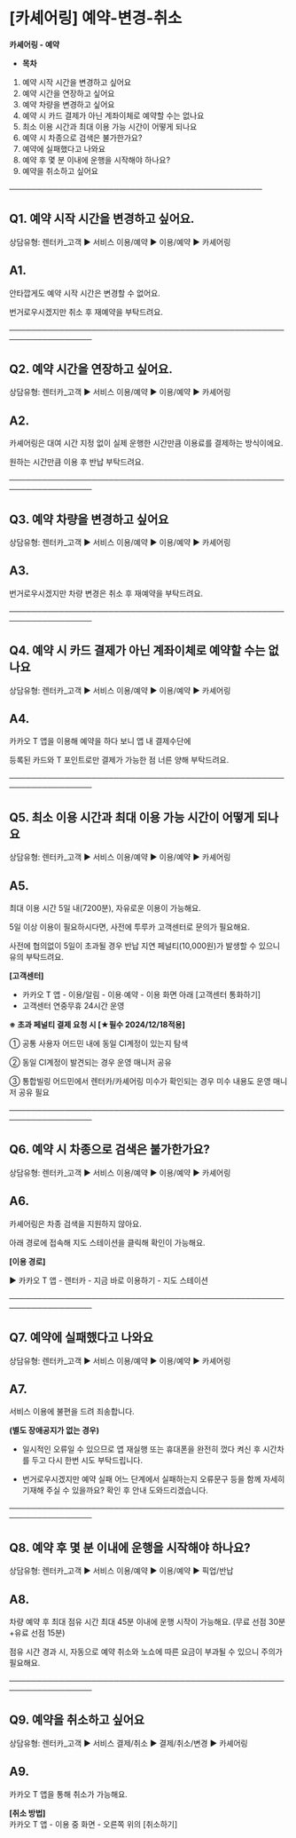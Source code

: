 # [카셰어링] 예약-변경-취소

**카셰어링 - 예약**

* **목차**

1. 예약 시작 시간을 변경하고 싶어요
2. 예약 시간을 연장하고 싶어요
3. 예약 차량을 변경하고 싶어요
4. 예약 시 카드 결제가 아닌 계좌이체로 예약할 수는 없나요
5. 최소 이용 시간과 최대 이용 가능 시간이 어떻게 되나요
6. 예약 시 차종으로 검색은 불가한가요?
7. 예약에 실패했다고 나와요
8. 예약 후 몇 분 이내에 운행을 시작해야 하나요?
9. 예약을 취소하고 싶어요

──────────────────────────────────────────────

**Q1. 예약 시작 시간을 변경하고 싶어요.**
---------------------------

상담유형: 렌터카\_고객 ▶ 서비스 이용/예약 ▶ 이용/예약 ▶ 카셰어링

**A1.**
-------

안타깝게도 예약 시작 시간은 변경할 수 없어요.

번거로우시겠지만 취소 후 재예약을 부탁드려요.

**─────────────────────────────────────────────────────────────────**

**Q2. 예약 시간을 연장하고 싶어요.**
------------------------

상담유형: 렌터카\_고객 ▶ 서비스 이용/예약 ▶ 이용/예약 ▶ 카셰어링

**A2.**
-------

카셰어링은 대여 시간 지정 없이 실제 운행한 시간만큼 이용료를 결제하는 방식이에요.

원하는 시간만큼 이용 후 반납 부탁드려요.

**─────────────────────────────────────────────────────────────────**

**Q3. 예약 차량을 변경하고 싶어요**
-----------------------

상담유형: 렌터카\_고객 ▶ 서비스 이용/예약 ▶ 이용/예약 ▶ 카셰어링

**A3.**
-------

번거로우시겠지만 차량 변경은 취소 후 재예약을 부탁드려요.

**─────────────────────────────────────────────────────────────────**

**Q4. 예약 시 카드 결제가 아닌 계좌이체로 예약할 수는 없나요**
---------------------------------------

상담유형: 렌터카\_고객 ▶ 서비스 이용/예약 ▶ 이용/예약 ▶ 카셰어링

**A4.**
-------

카카오 T 앱을 이용해 예약을 하다 보니 앱 내 결제수단에

등록된 카드와 T 포인트로만 결제가 가능한 점 너른 양해 부탁드려요.

**─────────────────────────────────────────────────────────────────**

**Q5. 최소 이용 시간과 최대 이용 가능 시간이 어떻게 되나요**
--------------------------------------

상담유형: 렌터카\_고객 ▶ 서비스 이용/예약 ▶ 이용/예약 ▶ 카셰어링

**A5.**
-------

최대 이용 시간 5일 내(7200분), 자유로운 이용이 가능해요.

5일 이상 이용이 필요하시다면, 사전에 투루카 고객센터로 문의가 필요해요.

사전에 협의없이 5일이 초과될 경우 반납 지연 페널티(10,000원)가 발생할 수 있으니 유의 부탁드려요.

**[고객센터]**  
- 카카오 T 앱 - 이용/알림 - 이용∙예약 - 이용 화면 아래 [고객센터 통화하기]  
- 고객센터 연중무휴 24시간 운영

**※ 초과 페널티 결제 요청 시 [★필수 2024/12/18적용]**

① 공통 사용자 어드민 내에 동일 CI계정이 있는지 탐색

② 동일 CI계정이 발견되는 경우 운영 매니저 공유

③ 통합빌링 어드민에서 렌터카/카셰어링 미수가 확인되는 경우 미수 내용도 운영 매니저 공유 필요

**─────────────────────────────────────────────────────────────────**

**Q6. 예약 시 차종으로 검색은 불가한가요?**
----------------------------

상담유형: 렌터카\_고객 ▶ 서비스 이용/예약 ▶ 이용/예약 ▶ 카셰어링

**A6.**
-------

카셰어링은 차종 검색을 지원하지 않아요.

아래 경로에 접속해 지도 스테이션을 클릭해 확인이 가능해요.

**[이용 경로]**

▶ 카카오 T 앱 - 렌터카 - 지금 바로 이용하기 - 지도 스테이션

**─────────────────────────────────────────────────────────────────**

**Q7. 예약에 실패했다고 나와요**
---------------------

상담유형: 렌터카\_고객 ▶ 서비스 이용/예약 ▶ 이용/예약 ▶ 카셰어링

**A7.**
-------

서비스 이용에 불편을 드려 죄송합니다.

**(별도 장애공지가 없는 경우)**

- 일시적인 오류일 수 있으므로 앱 재실행 또는 휴대폰을 완전히 껐다 켜신 후 시간차를 두고 다시 한번 시도 부탁드립니다.

- 번거로우시겠지만 예약 실패 어느 단계에서 실패하는지 오류문구 등을 함께 자세히 기재해 주실 수 있을까요? 확인 후 안내 도와드리겠습니다.

**─────────────────────────────────────────────────────────────────**

**Q8. 예약 후 몇 분 이내에 운행을 시작해야 하나요?**
----------------------------------

상담유형: 렌터카\_고객 ▶ 서비스 이용/예약 ▶ 이용/예약 ▶ 픽업/반납

**A8.**
-------

차량 예약 후 최대 점유 시간 최대 45분 이내에 운행 시작이 가능해요. (무료 선점 30분+유료 선점 15분)

점유 시간 경과 시, 자동으로 예약 취소와 노쇼에 따른 요금이 부과될 수 있으니 주의가 필요해요.

**─────────────────────────────────────────────────────────────────**

**Q9. 예약을 취소하고 싶어요**
--------------------

상담유형: 렌터카\_고객 ▶ 서비스 결제/취소 ▶ 결제/취소/변경 ▶ 카셰어링

**A9.**
-------

카카오 T 앱을 통해 취소가 가능해요.

**[취소 방법]**  
카카오 T 앱 - 이용 중 화면 - 오른쪽 위의 [취소하기]